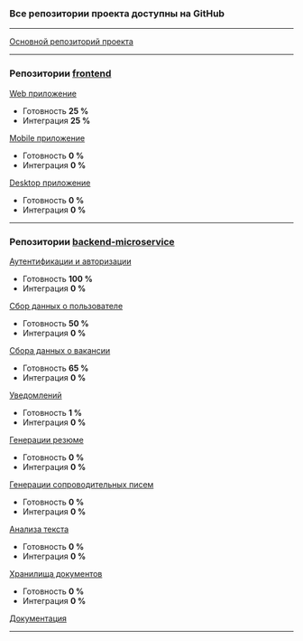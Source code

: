 ### Все репозитории проекта доступны на GitHub

-----------------------------------------

[Основной репозиторий проекта](https://github.com/QuantumHubStartUp/QH)


-----------------------------------------

### Репозитории [frontend](https://github.com/QuantumHubStartUp/QH-frontend)

[Web приложение](https://github.com/Freyzan2006/QH-frontend-web) 
- Готовность **25 %**
- Интеграция **25 %**

[Mobile приложение](https://github.com/QuantumHubStartUp/QH-frontend-mobile) 
- Готовность **0 %**
- Интеграция **0 %**

[Desktop приложение](https://github.com/QuantumHubStartUp/QH-frontend-desktop)
- Готовность **0 %**
- Интеграция **0 %**


-----------------------------------------

### Репозитории [backend-microservice](https://github.com/QuantumHubStartUp/QH-backend)

[Аутентификации и авторизации](https://github.com/QuantumHubStartUp/QH-backend-auth) 
- Готовность **100 %**
- Интеграция **0 %**

[Сбор данных о пользователе](https://github.com/QuantumHubStartUp/QH-backend-UserData)
- Готовность **50 %**
- Интеграция **0 %**

[Сбора данных о вакансии](https://github.com/QuantumHubStartUp/QH-backend-jobData)
- Готовность **65 %**
- Интеграция **0 %**

[Уведомлений](https://github.com/QuantumHubStartUp/QH-backend-notification)
- Готовность **1 %**
- Интеграция **0 %**

[Генерации резюме](https://github.com/QuantumHubStartUp/QH-backend-resumeGeneration)
- Готовность **0 %**
- Интеграция **0 %**

[Генерации сопроводительных писем](https://github.com/QuantumHubStartUp/QH-backend-coverLetters)
- Готовность **0 %**
- Интеграция **0 %**

[Анализа текста](https://github.com/QuantumHubStartUp/QH-backend-textAnalysis)
- Готовность **0 %**
- Интеграция **0 %**

[Хранилища документов](https://github.com/QuantumHubStartUp/QH-backend-docStorage)
- Готовность **0 %**
- Интеграция **0 %**

[Документация](https://github.com/QuantumHubStartUp/QH-docs)

-----------------------------------------
